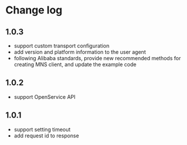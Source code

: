 # Change log

## 1.0.3

- support custom transport configuration
- add version and platform information to the user agent
- following Alibaba standards, provide new recommended methods for creating MNS client, and update the example code

## 1.0.2

- support OpenService API

## 1.0.1

- support setting timeout
- add request id to response
